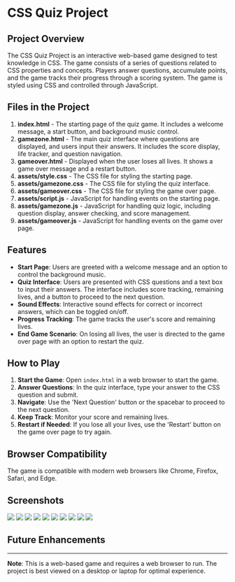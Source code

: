 # CSS Quiz Project

## Project Overview

The CSS Quiz Project is an interactive web-based game designed to test knowledge in CSS. The game consists of a series of questions related to CSS properties and concepts. Players answer questions, accumulate points, and the game tracks their progress through a scoring system. The game is styled using CSS and controlled through JavaScript.

## Files in the Project

1. **index.html** - The starting page of the quiz game. It includes a welcome message, a start button, and background music control.
2. **gamezone.html** - The main quiz interface where questions are displayed, and users input their answers. It includes the score display, life tracker, and question navigation.
3. **gameover.html** - Displayed when the user loses all lives. It shows a game over message and a restart button.
4. **assets/style.css** - The CSS file for styling the starting page.
5. **assets/gamezone.css** - The CSS file for styling the quiz interface.
6. **assets/gameover.css** - The CSS file for styling the game over page.
7. **assets/script.js** - JavaScript for handling events on the starting page.
8. **assets/gamezone.js** - JavaScript for handling quiz logic, including question display, answer checking, and score management.
9. **assets/gameover.js** - JavaScript for handling events on the game over page.

## Features

- **Start Page**: Users are greeted with a welcome message and an option to control the background music.
- **Quiz Interface**: Users are presented with CSS questions and a text box to input their answers. The interface includes score tracking, remaining lives, and a button to proceed to the next question.
- **Sound Effects**: Interactive sound effects for correct or incorrect answers, which can be toggled on/off.
- **Progress Tracking**: The game tracks the user's score and remaining lives.
- **End Game Scenario**: On losing all lives, the user is directed to the game over page with an option to restart the quiz.

## How to Play

1. **Start the Game**: Open `index.html` in a web browser to start the game.
2. **Answer Questions**: In the quiz interface, type your answer to the CSS question and submit.
3. **Navigate**: Use the 'Next Question' button or the spacebar to proceed to the next question.
4. **Keep Track**: Monitor your score and remaining lives.
5. **Restart if Needed**: If you lose all your lives, use the 'Restart' button on the game over page to try again.

## Browser Compatibility

The game is compatible with modern web browsers like Chrome, Firefox, Safari, and Edge.

## Screenshots

![](assets/readme_images/css1.png)
![](assets/readme_images/css2.png)
![](assets/readme_images/css3.png)
![](assets/readme_images/html1.png)
![](assets/readme_images/html2.png)
![](assets/readme_images/html3.png)
![](assets/readme_images/start.png)
![](assets/readme_images/gamezone.png)
![](assets/readme_images/gameover.png)
![](assets/readme_images/performance.png)

## Future Enhancements


---

**Note**: This is a web-based game and requires a web browser to run. The project is best viewed on a desktop or laptop for optimal experience.
